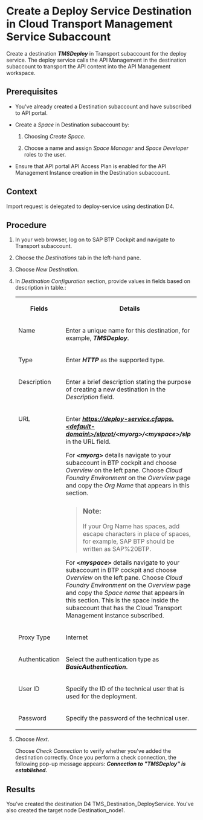 <!-- loio09b1eec875d141a08cf7653a640190a2 -->

# Create a Deploy Service Destination in Cloud Transport Management Service Subaccount

Create a destination ***TMSDeploy*** in Transport subaccount for the deploy service. The deploy service calls the API Management in the destination subaccount to transport the API content into the API Management workspace.



<a name="loio09b1eec875d141a08cf7653a640190a2__prereq_ckt_1jf_p4b"/>

## Prerequisites

-   You've already created a Destination subaccount and have subscribed to API portal.

-   Create a *Space* in Destination subaccount by:

    1.  Choosing *Create Space*.

    2.  Choose a name and assign *Space Manager* and *Space Developer* roles to the user.


-   Ensure that API portal API Access Plan is enabled for the API Management Instance creation in the Destination subaccount.




<a name="loio09b1eec875d141a08cf7653a640190a2__context_mv2_z2d_44b"/>

## Context

Import request is delegated to deploy-service using destination D4.



<a name="loio09b1eec875d141a08cf7653a640190a2__steps_nv2_z2d_44b"/>

## Procedure

1.  In your web browser, log on to SAP BTP Cockpit and navigate to Transport subaccount.

2.  Choose the *Destinations* tab in the left-hand pane.

3.  Choose *New Destination*.

4.  In *Destination Configuration* section, provide values in fields based on description in table.:


    <table>
    <tr>
    <th valign="top">

    Fields


    
    </th>
    <th valign="top">

    Details


    
    </th>
    </tr>
    <tr>
    <td valign="top">

    Name


    
    </td>
    <td valign="top">

    Enter a unique name for this destination, for example, ***TMSDeploy***.


    
    </td>
    </tr>
    <tr>
    <td valign="top">

    Type


    
    </td>
    <td valign="top">

    Enter ***HTTP*** as the supported type.


    
    </td>
    </tr>
    <tr>
    <td valign="top">

    Description


    
    </td>
    <td valign="top">

    Enter a brief description stating the purpose of creating a new destination in the *Description* field.


    
    </td>
    </tr>
    <tr>
    <td valign="top">

    URL


    
    </td>
    <td valign="top">

    Enter ***https://deploy-service.cfapps.<default-domain\>/slprot/<myorg\>/<myspace\>/slp*** in the URL field.

    For ***<myorg\>*** details navigate to your subaccount in BTP cockpit and choose *Overview* on the left pane. Choose *Cloud Foundry Environment* on the *Overview* page and copy the *Org Name* that appears in this section.

    > ### Note:  
    > If your Org Name has spaces, add escape characters in place of spaces, for example, SAP BTP should be written as SAP%20BTP.

    For ***<myspace\>*** details navigate to your subaccount in BTP cockpit and choose *Overview* on the left pane. Choose *Cloud Foundry Environment* on the *Overview* page and copy the *Space name* that appears in this section. This is the space inside the subaccount that has the Cloud Transport Management instance subscribed.


    
    </td>
    </tr>
    <tr>
    <td valign="top">

    Proxy Type


    
    </td>
    <td valign="top">

    Internet


    
    </td>
    </tr>
    <tr>
    <td valign="top">

    Authentication


    
    </td>
    <td valign="top">

    Select the authentication type as ***BasicAuthentication***.


    
    </td>
    </tr>
    <tr>
    <td valign="top">

    User ID


    
    </td>
    <td valign="top">

    Specify the ID of the technical user that is used for the deployment.


    
    </td>
    </tr>
    <tr>
    <td valign="top">

    Password


    
    </td>
    <td valign="top">

    Specify the password of the technical user.


    
    </td>
    </tr>
    </table>
    
5.  Choose *Next*.

    Choose *Check Connection* to verify whether you've added the destination correctly. Once you perform a check connection, the following pop-up message appears: ***Connection to "TMSDeploy" is established.***




<a name="loio09b1eec875d141a08cf7653a640190a2__result_j2v_h2w_n4b"/>

## Results

You’ve created the destination D4 TMS\_Destination\_DeployService. You've also created the target node Destination\_node1.

